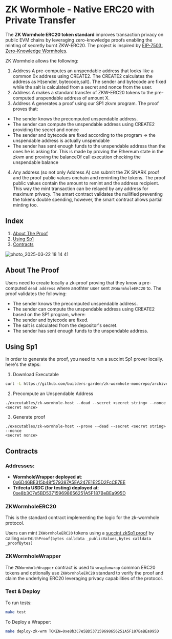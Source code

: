 # ZK Wormhole - Native ERC20 with Private Transfer
The **ZK Wormhole ERC20 token standard**  improves transaction privacy on public EVM chains by leveraging zero-knowledge proofs enabling the minting of secretly burnt ZKW-ERC20. 
The project is inspired by [EIP-7503: Zero-Knowledge Wormholes](https://eips.ethereum.org/EIPS/eip-7503).

ZK Wormhole allows the following:
1) Address A pre-computes an unspendable address that looks like a common 0x address using CREATE2. The CREATE2 calculates the address as H(sender, bytecode,salt). The sender and bytecode are fixed while the salt is calculated from a secret and nonce from the user.
2) Address A makes a standard transfer of ZKW-ERC20 tokens to the pre-computed unspendable address of amount X.
3)  Address A generates a proof using our SP1 zkvm program. The proof proves that:
   - The sender knows the precomputed unspendable address.
   - The sender can compute the unspendable address using CREATE2 providing the secret and nonce
- The sender and bytecode are fixed according to the program => the unspendable address is actually unspendable
- The sender has sent enough funds to the unspendable address than the ones he is asking for. This is made by proving the Ethereum state in the zkvm and proving the balanceOf call execution checking the unspendable balance
4) Any address (so not only Address A) can submit the ZK SNARK proof and the proof public values onchain and reminting the tokens. The proof public values contain the amount to remint and the address recipient. This way the mint transaction can be relayed by any address for maximum privacy. The smart contract validates the nullified preventing the tokens double spending, however, the smart contract allows partial minting too.


## Index

1. [About The Proof](#about-the-proof)
2. [Using Sp1](#using-sp1)
3. [Contracts](#contracts)

![photo_2025-03-22 18 14 41](https://github.com/user-attachments/assets/477b707f-f6c6-4740-99ef-db4ba312bd4d)

## About The Proof

Users need to create locally a zk-proof proving that they know a pre-computed `dead address` where anothter user sent `ZKWormholeERC20` to.
The proof validates the following:

- The sender knows the precomputed unspendable address.
- The sender can compute the unspendable address using CREATE2 based on the SP1 program, where:
- The sender and bytecode are fixed.
- The salt is calculated from the depositor's secret.
- The sender has sent enough funds to the unspendable address.

## Using Sp1
In order to generate the proof, you need to run a succint Sp1 prover locally. here's the steps:

1. Download Executable
```bash
curl -L https://github.com/builders-garden/zk-wormhole-monorepo/archive/refs/heads/main.tar.gz | tar xz --strip-components=1 "main/executables"
```

2. Precompute an Unspendable Address
```
./executables/zk-wormhole-host --dead --secret <secret string> --nonce 
<secret nonce>
```

3. Generate proof
```
./executables/zk-wormhole-host --prove --dead --secret <secret string> --nonce 
<secret nonce>
```

## Contracts

### Addresses:

- **WormholeWrapper deployed at**: [0x6D46BE315b48f579387A5EA247E1E25D2FcCE7EE](https://holesky.etherscan.io/address/0x6D46BE315b48f579387A5EA247E1E25D2FcCE7EE#readContract)
- **Trifecta USDC (for testing) deployed at**: [0xe8b3C7e5BD537159698656251A5F187BeBEa995D](https://holesky.etherscan.io/token/0xe8b3c7e5bd537159698656251a5f187bebea995d?a=0xb80f75bb1a766bc6269d2eb205ed7c986513bc0b#readContract)

### ZKWormholeERC20

This is the standard contract implementing the logic for the zk-wormhole protocol.

Users can mint `ZKWormholeERC20` tokens using a [succint zkSp1 proof](https://docs.succinct.xyz/docs/sp1/introduction) by calling `mintWithProof(bytes calldata _publicValues,bytes calldata _proofBytes)`

### ZKWormholeWrapper

The `ZKWormholeWrapper` contract is used to `wrap`/`unwrap` common ERC20 tokens and optionally use
`ZKWormholeERC20` standard to verify the proof and claim the underlying ERC20 leveraging privacy capabilities of the protocol.

### Test & Deploy

To run tests:

```bash
make test
```

To Deploy a Wrapper:

```bash
make deploy-zk-wrm TOKEN=0xe8b3C7e5BD537159698656251A5F187BeBEa995D
```

